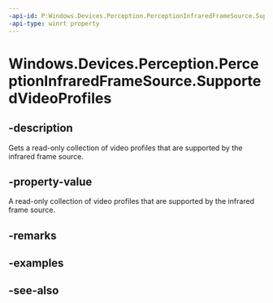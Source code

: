 ```yaml
---
-api-id: P:Windows.Devices.Perception.PerceptionInfraredFrameSource.SupportedVideoProfiles
-api-type: winrt property
---
```


<!-- Property syntax
public Windows.Foundation.Collections.IVectorView<Windows.Devices.Perception.PerceptionVideoProfile> SupportedVideoProfiles { get; }
-->

# Windows.Devices.Perception.PerceptionInfraredFrameSource.SupportedVideoProfiles

## -description
Gets a read-only collection of video profiles that are supported by the infrared frame source.

## -property-value
A read-only collection of video profiles that are supported by the infrared frame source.

## -remarks

## -examples

## -see-also
